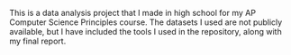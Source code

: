 This is a data analysis project that I made in high school for my AP Computer Science Principles course. The datasets I used are not publicly available, but I have included the tools I used in the repository, along with my final report.
